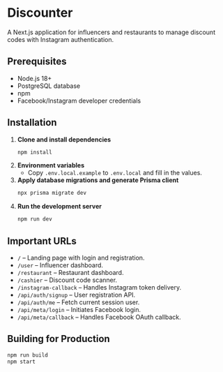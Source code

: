 # Discounter

A Next.js application for influencers and restaurants to manage discount codes with Instagram authentication.

## Prerequisites

- Node.js 18+
- PostgreSQL database
- npm
- Facebook/Instagram developer credentials

## Installation

1. **Clone and install dependencies**
   ```bash
   npm install
   ```
2. **Environment variables**
   - Copy `.env.local.example` to `.env.local` and fill in the values.
3. **Apply database migrations and generate Prisma client**
   ```bash
   npx prisma migrate dev
   ```
4. **Run the development server**
   ```bash
   npm run dev
   ```

## Important URLs

- `/` – Landing page with login and registration.
- `/user` – Influencer dashboard.
- `/restaurant` – Restaurant dashboard.
- `/cashier` – Discount code scanner.
- `/instagram-callback` – Handles Instagram token delivery.
- `/api/auth/signup` – User registration API.
- `/api/auth/me` – Fetch current session user.
- `/api/meta/login` – Initiates Facebook login.
- `/api/meta/callback` – Handles Facebook OAuth callback.

## Building for Production

```bash
npm run build
npm start
```


